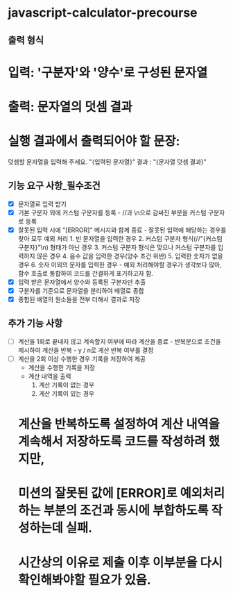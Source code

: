# javascript-calculator-precourse

## 출력 형식

# 입력: '구분자'와 '양수'로 구성된 문자열
# 출력: 문자열의 덧셈 결과

# 실행 결과에서 출력되어야 할 문장:
  덧셈할 문자열을 입력해 주세요.
  "{입력된 문자열}"
  결과 : "{문자열 덧셈 결과}"


## 기능 요구 사항_필수조건 ##
- [x] 문자열로 입력 받기
- [x] 기본 구분자 외에 커스텀 구분자를 등록
      - //과 \n으로 감싸진 부분을 커스텀 구분자로 등록
- [x] 잘못된 입력 시에 "[ERROR]" 메시지와 함께 종료
      - 잘못된 입력에 해당하는 경우를 찾아 모두 예외 처리
        1. 빈 문자열을 입력한 경우 
        2. 커스텀 구분자 형식(//"{커스텀 구분자}"\n) 형태가 아닌 경우
        3. 커스텀 구분자 형식은 맞으나 커스텀 구분자를 입력하지 않은 경우
        4. 음수 값을 입력한 경우(양수 조건 위반)
        5. 입력한 숫자가 없을 경우 
        6. 숫자 이외의 문자를 입력한 경우
        - 예외 처리해야할 경우가 생각보다 많아, 함수 호출로 통합하여 코드를 간결하게 표기하고자 함.
- [x] 입력 받은 문자열에서 양수와 등록된 구분자만 추출
- [x] 구분자를 기준으로 문자열을 분리하여 배열로 종합
- [x] 종합된 배열의 원소들을 전부 더해서 결과로 저장 

## 추가 기능 사항 ##
- [ ] 계산을 1회로 끝내지 않고 계속할지 여부에 따라 계산을 종료
      - 반복문으로 조건을 제시하여 계산을 반복
      - y / n로 게산 반복 여부를 결정 
- [ ] 계산을 2회 이상 수행한 경우 기록을 저장하여 제공
    - 계산을 수행한 기록을 저장
    - 계산 내역을 출력
      1. 계산 기록이 없는 경우
      2. 게산 기록이 있는 경우
    # 계산을 반복하도록 설정하여 계산 내역을 계속해서 저장하도록 코드를 작성하려 했지만, 
    # 미션의 잘못된 값에 [ERROR]로 예외처리하는 부분의 조건과 동시에 부합하도록 작성하는데 실패.
    # 시간상의 이유로 제출 이후 이부분을 다시 확인해봐야할 필요가 있음.

